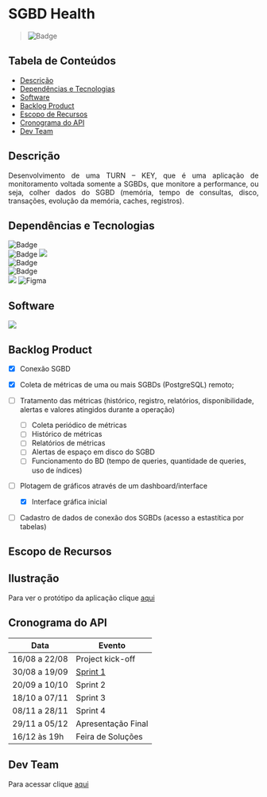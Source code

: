 # SGBD Health


> ![Badge](https://img.shields.io/badge/STATUS-EM%20DESENVOLVIMENTO-yellow)

## Tabela de Conteúdos

 * [Descrição](#descrição)
 * [Dependências e Tecnologias](#dependências-e-tecnologias)
 * [Software](#software)
 * [Backlog Product](#backlog-product)
 * [Escopo de Recursos](#escopo-de-recursos)
 * [Cronograma do API](#cronograma-do-api)
 * [Dev Team](#dev-team)

## Descrição

<p align="justify">Desenvolvimento de uma TURN – KEY, que é uma aplicação de monitoramento voltada
somente a SGBDs, que monitore a performance, ou seja, colher dados do SGBD 
(memória, tempo de consultas, disco, transações, evolução da memória, caches, 
registros).


## Dependências e Tecnologias

 ![Badge](https://img.shields.io/badge/PostGreSQL-13.4--1-yellowgreen)  
 ![Badge](https://img.shields.io/badge/-Trello-blue) ![](https://trello.com/b/cE6ZnCBg/sgdd-health)   
 ![Badge](https://img.shields.io/badge/-Slack-blue)  
 ![Badge](https://img.shields.io/badge/Google-Meet-Yellow)  
 ![](https://www.bing.com/th?id=A9eeae5428d3ec4f181b9f86b2970be4f&w=110&h=110&c=7&rs=1&qlt=80&o=6&dpr=1.2&pid=SANGAM)
 ![Figma](https://www.bing.com/th?id=AMMS_22337b2406f2b6a77691a25395f3fd54&w=110&h=110&c=7&rs=1&qlt=80&pcl=f9f9f9&o=6&cdv=1&dpr=1.2&pid=16.1) 
 
 
## Software 

 ![](https://img.shields.io/badge/Eclipse-IDE-blue)

## Backlog Product
 
 - [X] Conexão SGBD
 - [X] Coleta de métricas de uma ou mais SGBDs (PostgreSQL) remoto;
 - [ ] Tratamento das métricas (histórico, registro, relatórios, disponibilidade, alertas e valores atingidos durante a operação)
   - [ ] Coleta periódico de métricas 
   - [ ] Histórico de métricas
   - [ ] Relatórios de métricas
   - [ ] Alertas de espaço em disco do SGBD
   - [ ] Funcionamento do BD (tempo de queries, quantidade de queries, uso de índices)
 - [ ] Plotagem de gráficos através de um dashboard/interface
   - [X] Interface gráfica inicial
 - [ ] Cadastro de dados de conexão dos SGBDs (acesso a estastítica por tabelas)
 

## Escopo de Recursos

## Ilustração
 
 Para ver o protótipo da aplicação clique [aqui](https://youtu.be/8wiEfhklJik)
 
## Cronograma do API
 
| Data | Evento |
| -------| --------- |
| 16/08 a 22/08 | Project kick-off |
| 30/08 a 19/09 | [Sprint 1](https://github.com/DolphinDatabase/SGBD_Health/tree/Sprint-1) |
| 20/09 a 10/10 | Sprint 2 |
| 18/10 a 07/11 | Sprint 3 |
| 08/11 a 28/11 | Sprint 4 |
| 29/11 a 05/12 | Apresentação Final |
| 16/12 às 19h | Feira de Soluções |

## Dev Team

Para acessar clique [aqui](https://github.com/DolphinDatabase/Database-Scan/wiki/DEV_TEAM) 




